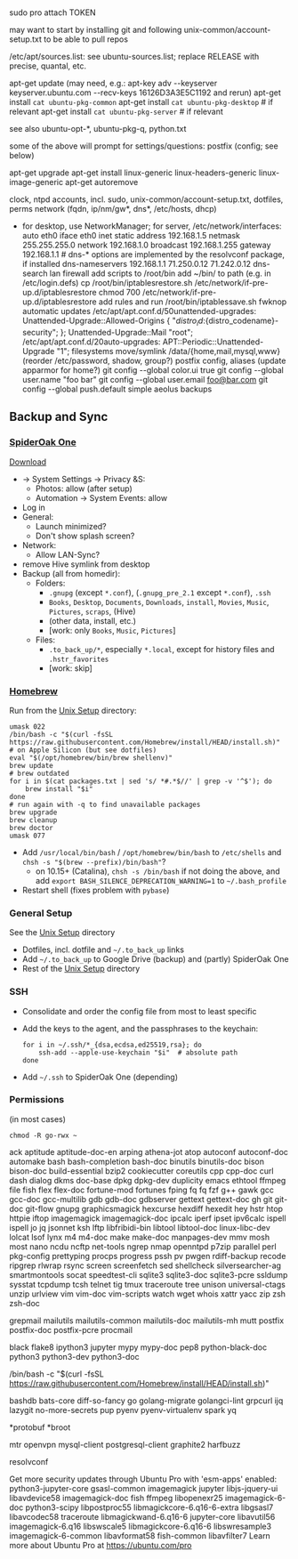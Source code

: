 #

sudo pro attach TOKEN

may want to start by installing git and following
unix-common/account-setup.txt to be able to pull repos

/etc/apt/sources.list:
  see ubuntu-sources.list; replace RELEASE with precise, quantal, etc.

apt-get update
(may need, e.g.:
  apt-key adv --keyserver keyserver.ubuntu.com --recv-keys 16126D3A3E5C1192
and rerun)
apt-get install `cat ubuntu-pkg-common`
apt-get install `cat ubuntu-pkg-desktop`  # if relevant
apt-get install `cat ubuntu-pkg-server`  # if relevant

see also ubuntu-opt-*, ubuntu-pkg-q, python.txt

some of the above will prompt for settings/questions:
  postfix (config; see below)

apt-get upgrade
apt-get install linux-generic linux-headers-generic linux-image-generic
apt-get autoremove

clock, ntpd
accounts, incl. sudo, unix-common/account-setup.txt, dotfiles, perms
network (fqdn, ip/nm/gw*, dns*, /etc/hosts, dhcp)
  * for desktop, use NetworkManager; for server, /etc/network/interfaces:
    auto eth0
    iface eth0 inet static
        address 192.168.1.5
        netmask 255.255.255.0
        network 192.168.1.0
        broadcast 192.168.1.255
        gateway 192.168.1.1
        # dns-* options are implemented by the resolvconf package, if installed
        dns-nameservers 192.168.1.1 71.250.0.12 71.242.0.12
        dns-search lan
firewall
  add scripts to /root/bin
  add ~/bin/ to path (e.g. in /etc/login.defs)
  cp /root/bin/iptablesrestore.sh /etc/network/if-pre-up.d/iptablesrestore
  chmod 700 /etc/network/if-pre-up.d/iptablesrestore
  add rules and run /root/bin/iptablessave.sh
fwknop
automatic updates
  /etc/apt/apt.conf.d/50unattended-upgrades:
    Unattended-Upgrade::Allowed-Origins {
            "${distro_id}:${distro_codename}-security";
    };
    Unattended-Upgrade::Mail "root";
  /etc/apt/apt.conf.d/20auto-upgrades:
    APT::Periodic::Unattended-Upgrade "1";
filesystems
move/symlink /data/{home,mail,mysql,www}
(reorder /etc/password, shadow, group?)
postfix config, aliases
(update apparmor for home?)
git config --global color.ui true
git config --global user.name "foo bar"
git config --global user.email foo@bar.com
git config --global push.default simple
aeolus backups

## Backup and Sync

### [SpiderOak One][spideroak-one]

[Download][spideroak-one-dl]

* -> System Settings -> Privacy &S:
    * Photos: allow (after setup)
    * Automation -> System Events: allow
* Log in
* General:
    * Launch minimized?
    * Don't show splash screen?
* Network:
    * Allow LAN-Sync?
* remove Hive symlink from desktop
* Backup (all from homedir):
    * Folders:
        * `.gnupg` (except `*.conf`), (`.gnupg_pre_2.1` except `*.conf`),
          `.ssh`
        * `Books`, `Desktop`, `Documents`, `Downloads`, `install`, `Movies`,
          `Music`, `Pictures`, `scraps`, (Hive)
        * (other data, install, etc.)
        * [work: only `Books`, `Music`, `Pictures`]
    * Files:
        * `.to_back_up/*`, especially `*.local`, except for history files and
          `.hstr_favorites`
        * [work: skip]

[spideroak-one]: https://spideroak.com/one/
[spideroak-one-dl]: https://spideroak.com/opendownload/

### [Homebrew][homebrew]

Run from the [Unix Setup][unix-setup] directory:

```shell
umask 022
/bin/bash -c "$(curl -fsSL https://raw.githubusercontent.com/Homebrew/install/HEAD/install.sh)"
# on Apple Silicon (but see dotfiles)
eval "$(/opt/homebrew/bin/brew shellenv)"
brew update
# brew outdated
for i in $(cat packages.txt | sed 's/ *#.*$//' | grep -v '^$'); do
    brew install "$i"
done
# run again with -q to find unavailable packages
brew upgrade
brew cleanup
brew doctor
umask 077
```

* Add `/usr/local/bin/bash` / `/opt/homebrew/bin/bash` to `/etc/shells` and
  `chsh -s "$(brew --prefix)/bin/bash"`?
    * on 10.15+ (Catalina), `chsh -s /bin/bash` if not doing the above, and add
      `export BASH_SILENCE_DEPRECATION_WARNING=1` to `~/.bash_profile`
* Restart shell (fixes problem with `pybase`)

[homebrew]: https://brew.sh/

### General Setup

See the [Unix Setup][unix-setup] directory

* Dotfiles, incl. dotfile and `~/.to_back_up` links
* Add `~/.to_back_up` to Google Drive (backup) and (partly) SpiderOak One
* Rest of the [Unix Setup][unix-setup] directory

### SSH

* Consolidate and order the config file from most to least specific
* Add the keys to the agent, and the passphrases to the keychain:

    ```shell
    for i in ~/.ssh/*_{dsa,ecdsa,ed25519,rsa}; do
        ssh-add --apple-use-keychain "$i"  # absolute path
    done
    ```

* Add `~/.ssh` to SpiderOak One (depending)

### Permissions

(in most cases)

```shell
chmod -R go-rwx ~
```

[unix-setup]: ../unix-common/
[unix-account-setup]: ../unix-common/account-setup.psh

ack
aptitude
aptitude-doc-en
arping
athena-jot
atop
autoconf
autoconf-doc
automake
bash
bash-completion
bash-doc
binutils
binutils-doc
bison
bison-doc
build-essential
bzip2
cookiecutter
coreutils
cpp
cpp-doc
curl
dash
dialog
dkms
doc-base
dpkg
dpkg-dev
duplicity
emacs
ethtool
ffmpeg
file
fish
flex
flex-doc
fortune-mod
fortunes
fping
fq
fq
fzf
g++
gawk
gcc
gcc-doc
gcc-multilib
gdb
gdb-doc
gdbserver
gettext
gettext-doc
gh
git
git-doc
git-flow
gnupg
graphicsmagick
hexcurse
hexdiff
hexedit
hey
hstr
htop
httpie
iftop
imagemagick
imagemagick-doc
ipcalc
iperf
ipset
ipv6calc
ispell
ispell
jo
jq
jsonnet
ksh
lftp
libfribidi-bin
libtool
libtool-doc
linux-libc-dev
lolcat
lsof
lynx
m4
m4-doc
make
make-doc
manpages-dev
mmv
mosh
most
nano
ncdu
ncftp
net-tools
ngrep
nmap
openntpd
p7zip
parallel
perl
pkg-config
prettyping
procps
progress
pssh
pv
pwgen
rdiff-backup
recode
ripgrep
rlwrap
rsync
screen
screenfetch
sed
shellcheck
silversearcher-ag
smartmontools
socat
speedtest-cli
sqlite3
sqlite3-doc
sqlite3-pcre
ssldump
sysstat
tcpdump
tcsh
telnet
tig
tmux
traceroute
tree
unison
universal-ctags
unzip
urlview
vim
vim-doc
vim-scripts
watch
wget
whois
xattr
yacc
zip
zsh
zsh-doc

grepmail
mailutils
mailutils-common
mailutils-doc
mailutils-mh
mutt
postfix
postfix-doc
postfix-pcre
procmail

black
flake8
ipython3
jupyter
mypy
mypy-doc
pep8
python-black-doc
python3
python3-dev
python3-doc

/bin/bash -c "$(curl -fsSL https://raw.githubusercontent.com/Homebrew/install/HEAD/install.sh)"

bashdb
bats-core
diff-so-fancy
go
golang-migrate
golangci-lint
grpcurl
ijq
lazygit
no-more-secrets
pup
pyenv
pyenv-virtualenv
spark
yq

*protobuf
*broot

mtr
openvpn
mysql-client
postgresql-client
graphite2
harfbuzz

resolvconf

Get more security updates through Ubuntu Pro with 'esm-apps' enabled:
  python3-jupyter-core gsasl-common imagemagick jupyter libjs-jquery-ui
  libavdevice58 imagemagick-doc fish ffmpeg libopenexr25 imagemagick-6-doc
  python3-scipy libpostproc55 libmagickcore-6.q16-6-extra libgsasl7
  libavcodec58 traceroute libmagickwand-6.q16-6 jupyter-core libavutil56
  imagemagick-6.q16 libswscale5 libmagickcore-6.q16-6 libswresample3
  imagemagick-6-common libavformat58 fish-common libavfilter7
Learn more about Ubuntu Pro at https://ubuntu.com/pro
